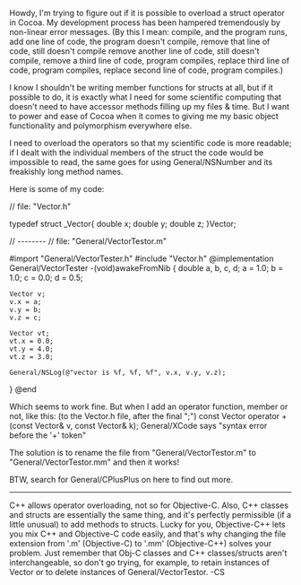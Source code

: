 Howdy, I'm trying to figure out if it is possible to overload a struct operator in Cocoa.
My development process has been hampered tremendously by non-linear error messages.
(By this I mean: compile, and the program runs, add one line of code, the program doesn't compile, remove that line of code, still doesn't compile
remove another line of code, still doesn't compile, remove a third line of code, program compiles, replace third line of code, program compiles, replace second line of code, program compiles.)

I know I shouldn't be writing member functions for structs at all, but if it possible to do, it is exactly what I need for some scientific computing that doesn't need to have accessor methods filling up my files & time.  But I want to power and ease of Cocoa when it comes to giving me my basic object functionality and polymorphism everywhere else.

I need to overload the operators so that my scientific code is more readable; if I dealt with the individual members of the struct the code would be impossible to read, the same goes for using General/NSNumber and its freakishly long method names.

Here is some of my code:

    
// file: "Vector.h"

typedef struct _Vector{
	double x;
	double y;
	double z;
}Vector;

// --------
// file: "General/VectorTestor.m"

#import "General/VectorTester.h"
#include "Vector.h"
@implementation General/VectorTester
-(void)awakeFromNib
{
	double a, b, c, d;
	a = 1.0;
	b = 1.0;
	c = 0.0;
	d = 0.5;

	Vector v;
	v.x = a;
	v.y = b;
	v.z = c;
	
	Vector vt;
	vt.x = 0.0;
	vt.y = 4.0;
	vt.z = 3.0;
	
	General/NSLog(@"vector is %f, %f, %f", v.x, v.y, v.z);
}
@end


Which seems to work fine.
But when I add an operator function, member or not, like this:
(to the Vector.h file, after the final ";")
const Vector operator +(const Vector& v, const Vector& k);
General/XCode says "syntax error before the '+' token"


The solution is to rename the file from "General/VectorTestor.m" to "General/VectorTestor.mm"
and then it works!

BTW, search for General/CPlusPlus on here to find out more.

----
C++ allows operator overloading, not so for Objective-C. Also, C++ classes and structs are essentially the same thing, and it's perfectly permissible (if a little unusual) to add methods to structs. Lucky for you, Objective-C++ lets you mix C++ and Objective-C code easily, and that's why changing the file extension from '.m' (Objective-C) to '.mm' (Objective-C++) solves your problem. Just remember that Obj-C classes and C++ classes/structs aren't interchangeable, so don't go trying, for example, to retain instances of Vector or to delete instances of General/VectorTestor. -CS